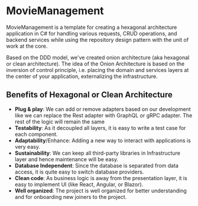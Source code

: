 # MovieManagement

MovieManagement is a template for creating a hexagonal architecture application in C# for handling various requests, CRUD operations, and backend services while using the repository design pattern with the unit of work at the core. 

Based on the DDD model, we've created onion architecture (aka hexagonal or clean architecture). The idea of the Onion Architecture is based on the inversion of control principle, i.e. placing the domain and services layers at the center of your application, externalizing the infrastructure.

## Benefits of Hexagonal or Clean Architecture

 - **Plug & play**: We can add or remove adapters based on our development
   like we can replace the Rest adapter with GraphQL or gRPC adapter. The
   rest of the logic will remain the same
 - **Testability**: As it decoupled all layers, it is easy to write a
   test case for each component.
 - **Adaptability**/Enhance: Adding a new way to interact with applications
   is very easy.
 - **Sustainability**: We can keep all third-party libraries in
   Infrastructure layer and hence maintenance will be easy.
 - **Database Independent**: Since the database is separated from data access,
   it is quite easy to switch database providers.
 - **Clean code**: As business logic is away from the presentation layer, it is
   easy to implement UI (like React, Angular, or Blazor).
 - **Well organized**: The project is well organized for better understanding
   and for onboarding new joiners to the project.
